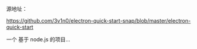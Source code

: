 

源地址：

https://github.com/3v1n0/electron-quick-start-snap/blob/master/electron-quick-start

一个 基于 node.js 的项目...


